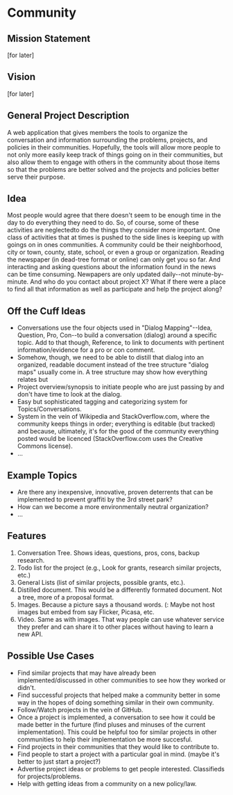 Community
=========

Mission Statement
-----------------
[for later]

Vision
------
[for later]

General Project Description
---------------------------

A web application that gives members the tools to organize the conversation and information surrounding the problems, projects, and policies in their communities. Hopefully, the tools will allow more people to not only more easily keep track of things going on in their communities, but also allow them to engage with others in the community about those items so that the problems are better solved and the projects and policies better serve their purpose.

Idea
----

Most people would agree that there doesn't seem to be enough time in the day to do everything they need to do. So, of course, some of these activities are neglectedto do the things they consider more important. One class of activities that at times is pushed to the side lines is keeping up with goings on in ones communities. A community could be their neighborhood, city or town, county, state, school, or even a group or organization. Reading the newspaper (in dead-tree format or online) can only get you so far. And interacting and asking questions about the information found in the news can be time consuming. Newpapers are only updated daily--not minute-by-minute. And who do you contact about project X? What if there were a place to find all that information as well as participate and help the project along?


Off the Cuff Ideas
------------------

- Conversations use the four objects used in "Dialog Mapping"--Idea, Question, Pro, Con--to build a conversation (dialog) around a specific topic. Add to that though, Reference, to link to documents with pertinent information/evidence for a pro or con comment.
- Somehow, though, we need to be able to distill that dialog into an organized, readable document instead of the tree structure "dialog maps" usually come in. A tree structure may show how everything relates but 
- Project overview/synopsis to initiate people who are just passing by and don't have time to look at the dialog.
- Easy but sophisticated tagging and categorizing system for Topics/Conversations.
- System in the vein of Wikipedia and StackOverflow.com, where the community keeps things in order; everything is editable (but tracked) and because, ultimately, it's for the good of the community everything posted would be licenced (StackOverflow.com uses the Creative Commons license).
- ...

Example Topics
--------------

 - Are there any inexpensive, innovative, proven deterrents that can be implemented to prevent graffiti by the 3rd street park?
 - How can we become a more environmentally neutral organization?
 - ...

Features
--------

1. Conversation Tree. Shows ideas, questions, pros, cons, backup research.
2. Todo list for the project (e.g., Look for grants, research similar projects, etc.)
3. General Lists (list of similar projects, possible grants, etc.).
4. Distilled document. This would be a differently formated document. Not a tree, more of a proposal format.
5. Images. Because a picture says a thousand words. (: Maybe not host images but embed from say Flicker, Picasa, etc.
6. Video. Same as with images. That way people can use whatever service they prefer and can share it to other places without having to learn a new API.


Possible Use Cases
------------------

 - Find similar projects that may have already been implemented/discussed in other communities to see how they worked or didn't.
 - Find successful projects that helped make a community better in some way in the hopes of doing something similar in their own community. 
 - Follow/Watch projects in the vein of GitHub.
 - Once a project is implemented, a conversation to see how it could be made better in the furture (find pluses and minuses of the current implementation). This could be helpful too for similar projects in other communities to help their implementation be more succesful.
 - Find projects in their communities that they would like to contribute to.
 - Find people to start a project with a particular goal in mind. (maybe it's better to just start a project?)
 - Advertise project ideas or problems to get people interested. Classifieds for projects/problems.
 - Help with getting ideas from a community on a new policy/law.









